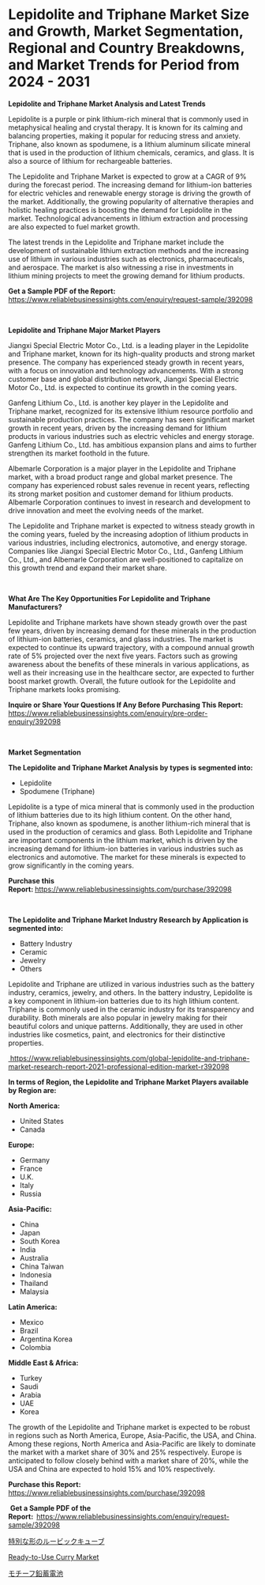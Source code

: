 <p><h1>Lepidolite and Triphane Market Size and Growth, Market Segmentation, Regional and Country Breakdowns, and Market Trends for Period from 2024 -  2031</h1></p><p><strong>Lepidolite and Triphane Market Analysis and Latest Trends</strong></p>
<p><p>Lepidolite is a purple or pink lithium-rich mineral that is commonly used in metaphysical healing and crystal therapy. It is known for its calming and balancing properties, making it popular for reducing stress and anxiety. Triphane, also known as spodumene, is a lithium aluminum silicate mineral that is used in the production of lithium chemicals, ceramics, and glass. It is also a source of lithium for rechargeable batteries.</p><p>The Lepidolite and Triphane Market is expected to grow at a CAGR of 9% during the forecast period. The increasing demand for lithium-ion batteries for electric vehicles and renewable energy storage is driving the growth of the market. Additionally, the growing popularity of alternative therapies and holistic healing practices is boosting the demand for Lepidolite in the market. Technological advancements in lithium extraction and processing are also expected to fuel market growth.</p><p>The latest trends in the Lepidolite and Triphane market include the development of sustainable lithium extraction methods and the increasing use of lithium in various industries such as electronics, pharmaceuticals, and aerospace. The market is also witnessing a rise in investments in lithium mining projects to meet the growing demand for lithium products.</p></p>
<p><strong>Get a Sample PDF of the Report:&nbsp;</strong> <a href="https://www.reliablebusinessinsights.com/enquiry/request-sample/392098">https://www.reliablebusinessinsights.com/enquiry/request-sample/392098</a></p>
<p>&nbsp;</p>
<p><strong>Lepidolite and Triphane Major Market Players</strong></p>
<p><p>Jiangxi Special Electric Motor Co., Ltd. is a leading player in the Lepidolite and Triphane market, known for its high-quality products and strong market presence. The company has experienced steady growth in recent years, with a focus on innovation and technology advancements. With a strong customer base and global distribution network, Jiangxi Special Electric Motor Co., Ltd. is expected to continue its growth in the coming years. </p><p>Ganfeng Lithium Co., Ltd. is another key player in the Lepidolite and Triphane market, recognized for its extensive lithium resource portfolio and sustainable production practices. The company has seen significant market growth in recent years, driven by the increasing demand for lithium products in various industries such as electric vehicles and energy storage. Ganfeng Lithium Co., Ltd. has ambitious expansion plans and aims to further strengthen its market foothold in the future.</p><p>Albemarle Corporation is a major player in the Lepidolite and Triphane market, with a broad product range and global market presence. The company has experienced robust sales revenue in recent years, reflecting its strong market position and customer demand for lithium products. Albemarle Corporation continues to invest in research and development to drive innovation and meet the evolving needs of the market.</p><p>The Lepidolite and Triphane market is expected to witness steady growth in the coming years, fueled by the increasing adoption of lithium products in various industries, including electronics, automotive, and energy storage. Companies like Jiangxi Special Electric Motor Co., Ltd., Ganfeng Lithium Co., Ltd., and Albemarle Corporation are well-positioned to capitalize on this growth trend and expand their market share.</p></p>
<p>&nbsp;</p>
<p><strong>What Are The Key Opportunities For Lepidolite and Triphane Manufacturers?</strong></p>
<p><p>Lepidolite and Triphane markets have shown steady growth over the past few years, driven by increasing demand for these minerals in the production of lithium-ion batteries, ceramics, and glass industries. The market is expected to continue its upward trajectory, with a compound annual growth rate of 5% projected over the next five years. Factors such as growing awareness about the benefits of these minerals in various applications, as well as their increasing use in the healthcare sector, are expected to further boost market growth. Overall, the future outlook for the Lepidolite and Triphane markets looks promising.</p></p>
<p><strong>Inquire or Share Your Questions If Any Before Purchasing This Report:</strong> <a href="https://www.reliablebusinessinsights.com/enquiry/pre-order-enquiry/392098">https://www.reliablebusinessinsights.com/enquiry/pre-order-enquiry/392098</a></p>
<p>&nbsp;</p>
<p><strong>Market Segmentation</strong></p>
<p><strong>The Lepidolite and Triphane Market Analysis by types is segmented into:</strong></p>
<p><ul><li>Lepidolite</li><li>Spodumene (Triphane)</li></ul></p>
<p><p>Lepidolite is a type of mica mineral that is commonly used in the production of lithium batteries due to its high lithium content. On the other hand, Triphane, also known as spodumene, is another lithium-rich mineral that is used in the production of ceramics and glass. Both Lepidolite and Triphane are important components in the lithium market, which is driven by the increasing demand for lithium-ion batteries in various industries such as electronics and automotive. The market for these minerals is expected to grow significantly in the coming years.</p></p>
<p><strong>Purchase this Report:&nbsp;</strong><a href="https://www.reliablebusinessinsights.com/purchase/392098">https://www.reliablebusinessinsights.com/purchase/392098</a></p>
<p>&nbsp;</p>
<p><strong>The Lepidolite and Triphane Market Industry Research by Application is segmented into:</strong></p>
<p><ul><li>Battery Industry</li><li>Ceramic</li><li>Jewelry</li><li>Others</li></ul></p>
<p><p>Lepidolite and Triphane are utilized in various industries such as the battery industry, ceramics, jewelry, and others. In the battery industry, Lepidolite is a key component in lithium-ion batteries due to its high lithium content. Triphane is commonly used in the ceramic industry for its transparency and durability. Both minerals are also popular in jewelry making for their beautiful colors and unique patterns. Additionally, they are used in other industries like cosmetics, paint, and electronics for their distinctive properties.</p></p>
<p><a href="https://www.reliablebusinessinsights.com/global-lepidolite-and-triphane-market-research-report-2021-professional-edition-market-r392098">&nbsp;https://www.reliablebusinessinsights.com/global-lepidolite-and-triphane-market-research-report-2021-professional-edition-market-r392098</a></p>
<p><strong>In terms of Region, the Lepidolite and Triphane Market Players available by Region are:</strong></p>
<p>
    <p> <strong> North America: </strong>
        <ul>
            <li>United States</li>
            <li>Canada</li>
        </ul>
        </p> 
    <p> <strong> Europe: </strong>
        <ul>
            <li>Germany</li>
            <li>France</li>
            <li>U.K.</li>
            <li>Italy</li>
            <li>Russia</li>
        </ul>
        </p> 
    <p> <strong> Asia-Pacific: </strong>
        <ul>
            <li>China</li>
            <li>Japan</li>
            <li>South Korea</li>
            <li>India</li>
            <li>Australia</li>
            <li>China Taiwan</li>
            <li>Indonesia</li>
            <li>Thailand</li>
            <li>Malaysia</li>
        </ul>
        </p> 
    <p> <strong> Latin America: </strong>
        <ul>
            <li>Mexico</li>
            <li>Brazil</li>
            <li>Argentina Korea</li>
            <li>Colombia</li>
        </ul>
        </p> 
    <p> <strong> Middle East & Africa: </strong>
        <ul>
            <li>Turkey</li>
            <li>Saudi</li>
            <li>Arabia</li>
            <li>UAE</li>
            <li>Korea</li>
        </ul>
    </p>
    </p>
<p><p>The growth of the Lepidolite and Triphane market is expected to be robust in regions such as North America, Europe, Asia-Pacific, the USA, and China. Among these regions, North America and Asia-Pacific are likely to dominate the market with a market share of 30% and 25% respectively. Europe is anticipated to follow closely behind with a market share of 20%, while the USA and China are expected to hold 15% and 10% respectively.</p></p>
<p><strong>Purchase this Report: </strong><a href="https://www.reliablebusinessinsights.com/purchase/392098">https://www.reliablebusinessinsights.com/purchase/392098</a></p>
<p>&nbsp;<strong>Get a Sample PDF of the Report:&nbsp;&nbsp;</strong><a href="https://www.reliablebusinessinsights.com/enquiry/request-sample/392098">https://www.reliablebusinessinsights.com/enquiry/request-sample/392098</a></p>
<p><strong></strong></p>
<p><p><a href="https://medium.com/@josephmiller1959/%E5%9B%BD%E9%9A%9B%E7%89%B9%E6%AE%8A%E5%BD%A2%E7%8A%B6%E3%83%AB%E3%83%BC%E3%83%93%E3%83%83%E3%82%AF%E3%82%AD%E3%83%A5%E3%83%BC%E3%83%96%E5%B8%82%E5%A0%B4%E3%81%AE%E8%A6%8F%E6%A8%A1%E3%81%AF-%E6%A5%AD%E7%95%8C%E3%81%AE%E4%BA%88%E6%B8%AC%E3%81%AB%E3%82%88%E3%82%8B%E3%81%A8-2024%E5%B9%B4%E3%81%8B%E3%82%892031%E5%B9%B4%E3%81%BE%E3%81%A7%E3%81%AE%E9%96%93%E3%81%AB%E5%B9%B4%E5%B9%B3%E5%9D%87%E6%88%90%E9%95%B7%E7%8E%87-%E3%82%92%E7%B5%8C%E9%A8%93%E3%81%99%E3%82%8B%E3%81%A8%E4%BA%88%E6%83%B3%E3%81%95%E3%82%8C%E3%81%A6%E3%81%84%E3%81%BE%E3%81%99-c18091d7f49d">特別な形のルービックキューブ</a></p><p><a href="https://issuu.com/reportprime-2/docs/ready-to-use-curry-market-size-2030_3584e7be83e146">Ready-to-Use Curry Market</a></p><p><a href="https://github.com/oqoeusbvpadwjs08/Market-Research-Report-List-2/blob/main/3476599117829.md">モチーフ鉛蓄電池</a></p></p>